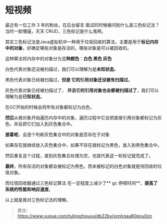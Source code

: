 # 短视频

最近有一位工作 3 年的粉丝，在后台留言   面试的时候被问到什么是三色标记法？当时一脸懵逼，天天 CRUD，三色标记是什么鬼啊。

其实三色标记法是Java虚拟机中一种用于垃圾回收的算法，主要是用于**标记内存中的对象**，好确定哪些对象是存活的，哪些对象是可以被回收的。

这种算法将内存中的对象分为**三种颜色**：**白色 黑色 灰色**

白色代表对象还没被扫描过，我们可以理解为是**未知状态**。

黑色代表对象已经被扫描过，**但是   它的引用对象还没被有扫描过**。

灰色代表对象已经被扫描过了， **并且它的引用对象也全都被扫描过了**，我们可以理解为是**已知状态**。



在GC开始的时候会将所有对象都标记为白色。

**然后**从根对象开始遍历内存中的对象，遍历过程中它会把直接引用对象都标记为灰色，并且把它们加入到灰色集合中。

**接着呢**，会逐个判断灰色集合中的对象是否存在子对象

如果存在就继续放入灰色集合中，如果不存在就标记为黑色，放入到黑色集合中。

然后重复这个过程，直到灰色集合处理为空，也就代表这一轮标记就完成了。

**最终**，所有存活的对象都会被标记为黑色，而未被标记的白色对象就是待回收的垃圾对象。

而垃圾回收器通过三色标记算法 在一定程度上减少了** gc 停顿时间**，**提高了系统的性能和响应速度**。

以上就是我对三色标记法的理解。





> 原文: <https://www.yuque.com/tulingzhouyu/db22bv/xnnlrqaa80pnu0zn>